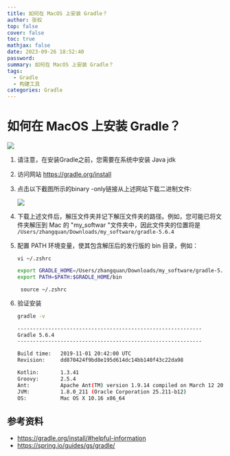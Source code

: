 ```yaml
---
title: 如何在 MacOS 上安装 Gradle？
author: 张权
top: false
cover: false
toc: true
mathjax: false
date: 2023-09-26 18:52:40
password:
summary: 如何在 MacOS 上安装 Gradle？
tags:
  - Gradle
  - 构建工具
categories: Gradle
---
```

# 如何在 MacOS 上安装 Gradle？

![](https://cdn.jsdelivr.net/gh/dendi875/images/PicGo/20240111183627.png)

1.   请注意，在安装Gradle之前，您需要在系统中安装 Java jdk

2.   访问网站 https://gradle.org/install

3.   点击以下截图所示的binary -only链接从上述网站下载二进制文件:

     ![](https://cdn.jsdelivr.net/gh/dendi875/images/PicGo/20240111183848.png)

4.   下载上述文件后，解压文件夹并记下解压文件夹的路径。例如，您可能已将文件夹解压到 Mac 的 "my_softwar "文件夹中，因此文件夹的位置将是 `/Users/zhangquan/Downloads/my_software/gradle-5.6.4`

5.   配置 PATH 环境变量，使其包含解压后的发行版的 bin 目录，例如：

     `vi ~/.zshrc`

     ```bash
     export GRADLE_HOME=/Users/zhangquan/Downloads/my_software/gradle-5.6.4
     export PATH=$PATH:$GRADLE_HOME/bin
     ```

     ` source ~/.zshrc`

6.   验证安装

     ```bash
     gradle -v
     
     ------------------------------------------------------------
     Gradle 5.6.4
     ------------------------------------------------------------
     
     Build time:   2019-11-01 20:42:00 UTC
     Revision:     dd870424f9bd8e195d614dc14bb140f43c22da98
     
     Kotlin:       1.3.41
     Groovy:       2.5.4
     Ant:          Apache Ant(TM) version 1.9.14 compiled on March 12 2019
     JVM:          1.8.0_211 (Oracle Corporation 25.211-b12)
     OS:           Mac OS X 10.16 x86_64
     ```

## 参考资料

*   https://gradle.org/install/#helpful-information
*   https://spring.io/guides/gs/gradle/